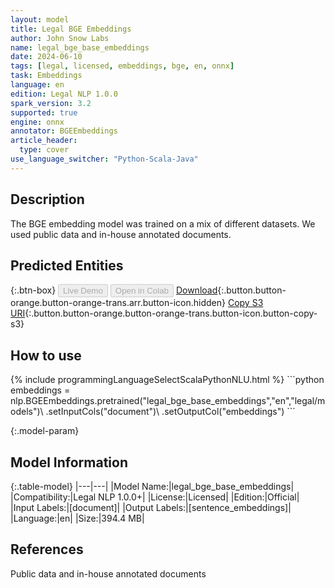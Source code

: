 ```yaml
---
layout: model
title: Legal BGE Embeddings
author: John Snow Labs
name: legal_bge_base_embeddings
date: 2024-06-10
tags: [legal, licensed, embeddings, bge, en, onnx]
task: Embeddings
language: en
edition: Legal NLP 1.0.0
spark_version: 3.2
supported: true
engine: onnx
annotator: BGEEmbeddings
article_header:
  type: cover
use_language_switcher: "Python-Scala-Java"
---
```


## Description

The BGE embedding model was trained on a mix of different datasets. We used public data and in-house annotated documents.

## Predicted Entities



{:.btn-box}
<button class="button button-orange" disabled>Live Demo</button>
<button class="button button-orange" disabled>Open in Colab</button>
[Download](https://s3.amazonaws.com/auxdata.johnsnowlabs.com/legal/models/legal_bge_base_embeddings_en_1.0.0_3.2_1718032892975.zip){:.button.button-orange.button-orange-trans.arr.button-icon.hidden}
[Copy S3 URI](s3://auxdata.johnsnowlabs.com/legal/models/legal_bge_base_embeddings_en_1.0.0_3.2_1718032892975.zip){:.button.button-orange.button-orange-trans.button-icon.button-copy-s3}

## How to use



<div class="tabs-box" markdown="1">
{% include programmingLanguageSelectScalaPythonNLU.html %}
```python
embeddings =  nlp.BGEEmbeddings.pretrained("legal_bge_base_embeddings","en","legal/models")\
    .setInputCols("document")\ 
    .setOutputCol("embeddings")
```

</div>

{:.model-param}
## Model Information

{:.table-model}
|---|---|
|Model Name:|legal_bge_base_embeddings|
|Compatibility:|Legal NLP 1.0.0+|
|License:|Licensed|
|Edition:|Official|
|Input Labels:|[document]|
|Output Labels:|[sentence_embeddings]|
|Language:|en|
|Size:|394.4 MB|

## References

Public data and in-house annotated documents